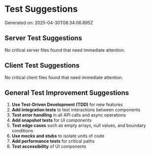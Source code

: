 # Test Suggestions

Generated on: 2025-04-30T08:34:06.895Z

## Server Test Suggestions

No critical server files found that need immediate attention.

## Client Test Suggestions

No critical client files found that need immediate attention.

## General Test Improvement Suggestions

1. **Use Test-Driven Development (TDD)** for new features
2. **Add integration tests** to test interactions between components
3. **Test error handling** in all API calls and async operations
4. **Add snapshot tests** for UI components
5. **Test edge cases** such as empty arrays, null values, and boundary conditions
6. **Use mocks and stubs** to isolate units of code
7. **Add performance tests** for critical paths
8. **Test accessibility** of UI components

